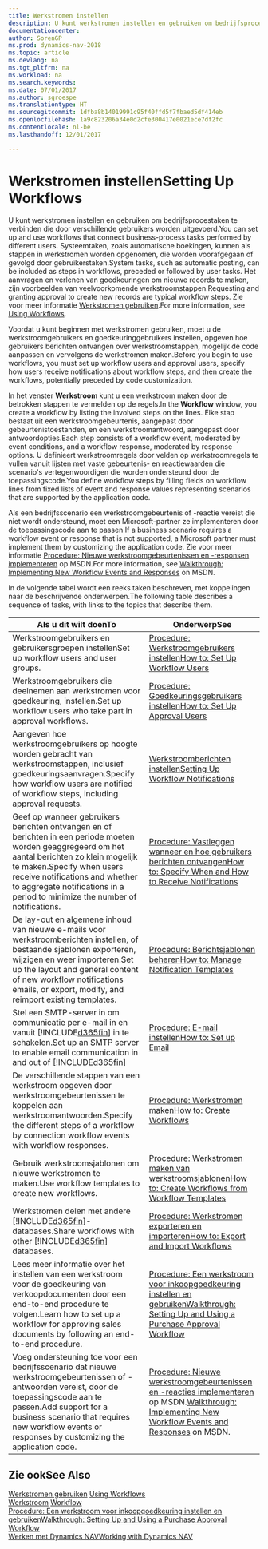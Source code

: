 ```yaml
---
title: Werkstromen instellen
description: U kunt werkstromen instellen en gebruiken om bedrijfsprocestaken te verbinden die door verschillende gebruikers worden uitgevoerd. Systeemtaken, zoals automatische boekingen, kunnen als stappen in werkstromen worden opgenomen, die worden voorafgegaan of gevolgd door gebruikerstaken. Het aanvragen en verlenen van goedkeuringen om nieuwe records te maken, zijn voorbeelden van veelvoorkomende werkstroomstappen.
documentationcenter: 
author: SorenGP
ms.prod: dynamics-nav-2018
ms.topic: article
ms.devlang: na
ms.tgt_pltfrm: na
ms.workload: na
ms.search.keywords: 
ms.date: 07/01/2017
ms.author: sgroespe
ms.translationtype: HT
ms.sourcegitcommit: 1dfba8b14019991c95f40ffd5f7fbaed5df414eb
ms.openlocfilehash: 1a9c823206a34e0d2cfe300417e0021ece7df2fc
ms.contentlocale: nl-be
ms.lasthandoff: 12/01/2017

---
```

# <a name="setting-up-workflows"></a><span data-ttu-id="ee6d1-105">Werkstromen instellen</span><span class="sxs-lookup"><span data-stu-id="ee6d1-105">Setting Up Workflows</span></span>
<span data-ttu-id="ee6d1-106">U kunt werkstromen instellen en gebruiken om bedrijfsprocestaken te verbinden die door verschillende gebruikers worden uitgevoerd.</span><span class="sxs-lookup"><span data-stu-id="ee6d1-106">You can set up and use workflows that connect business-process tasks performed by different users.</span></span> <span data-ttu-id="ee6d1-107">Systeemtaken, zoals automatische boekingen, kunnen als stappen in werkstromen worden opgenomen, die worden voorafgegaan of gevolgd door gebruikerstaken.</span><span class="sxs-lookup"><span data-stu-id="ee6d1-107">System tasks, such as automatic posting, can be included as steps in workflows, preceded or followed by user tasks.</span></span> <span data-ttu-id="ee6d1-108">Het aanvragen en verlenen van goedkeuringen om nieuwe records te maken, zijn voorbeelden van veelvoorkomende werkstroomstappen.</span><span class="sxs-lookup"><span data-stu-id="ee6d1-108">Requesting and granting approval to create new records are typical workflow steps.</span></span> <span data-ttu-id="ee6d1-109">Zie voor meer informatie [Werkstromen gebruiken](across-use-workflows.md).</span><span class="sxs-lookup"><span data-stu-id="ee6d1-109">For more information, see [Using Workflows](across-use-workflows.md).</span></span>  

 <span data-ttu-id="ee6d1-110">Voordat u kunt beginnen met werkstromen gebruiken, moet u de werkstroomgebruikers en goedkeuringgebruikers instellen, opgeven hoe gebruikers berichten ontvangen over werkstroomstappen, mogelijk de code aanpassen en vervolgens de werkstromen maken.</span><span class="sxs-lookup"><span data-stu-id="ee6d1-110">Before you begin to use workflows, you must set up workflow users and approval users, specify how users receive notifications about workflow steps, and then create the workflows, potentially preceded by code customization.</span></span>  

 <span data-ttu-id="ee6d1-111">In het venster **Werkstroom** kunt u een werkstroom maken door de betrokken stappen te vermelden op de regels.</span><span class="sxs-lookup"><span data-stu-id="ee6d1-111">In the **Workflow** window, you create a workflow by listing the involved steps on the lines.</span></span> <span data-ttu-id="ee6d1-112">Elke stap bestaat uit een werkstroomgebeurtenis, aangepast door gebeurtenistoestanden, en een werkstroomantwoord, aangepast door antwoordopties.</span><span class="sxs-lookup"><span data-stu-id="ee6d1-112">Each step consists of a workflow event, moderated by event conditions, and a workflow response, moderated by response options.</span></span> <span data-ttu-id="ee6d1-113">U definieert werkstroomregels door velden op werkstroomregels te vullen vanuit lijsten met vaste gebeurtenis- en reactiewaarden die scenario's vertegenwoordigen die worden ondersteund door de toepassingscode.</span><span class="sxs-lookup"><span data-stu-id="ee6d1-113">You define workflow steps by filling fields on workflow lines from fixed lists of event and response values representing scenarios that are supported by the application code.</span></span>  

 <span data-ttu-id="ee6d1-114">Als een bedrijfsscenario een werkstroomgebeurtenis of -reactie vereist die niet wordt ondersteund, moet een Microsoft-partner ze implementeren door de toepassingscode aan te passen.</span><span class="sxs-lookup"><span data-stu-id="ee6d1-114">If a business scenario requires a workflow event or response that is not supported, a Microsoft partner must implement them by customizing the application code.</span></span> <span data-ttu-id="ee6d1-115">Zie voor meer informatie [Procedure: Nieuwe werkstroomgebeurtenissen en -responsen implementeren](https://msdn.microsoft.com/en-us/library/mt574349.aspx) op MSDN.</span><span class="sxs-lookup"><span data-stu-id="ee6d1-115">For more information, see [Walkthrough: Implementing New Workflow Events and Responses](https://msdn.microsoft.com/en-us/library/mt574349.aspx) on MSDN.</span></span>

 <span data-ttu-id="ee6d1-116">In de volgende tabel wordt een reeks taken beschreven, met koppelingen naar de beschrijvende onderwerpen.</span><span class="sxs-lookup"><span data-stu-id="ee6d1-116">The following table describes a sequence of tasks, with links to the topics that describe them.</span></span>  

|<span data-ttu-id="ee6d1-117">**Als u dit wilt doen**</span><span class="sxs-lookup"><span data-stu-id="ee6d1-117">**To**</span></span>|<span data-ttu-id="ee6d1-118">**Onderwerp**</span><span class="sxs-lookup"><span data-stu-id="ee6d1-118">**See**</span></span>|  
|------------|-------------|  
|<span data-ttu-id="ee6d1-119">Werkstroomgebruikers en gebruikersgroepen instellen</span><span class="sxs-lookup"><span data-stu-id="ee6d1-119">Set up workflow users and user groups.</span></span>|[<span data-ttu-id="ee6d1-120">Procedure: Werkstroomgebruikers instellen</span><span class="sxs-lookup"><span data-stu-id="ee6d1-120">How to: Set Up Workflow Users</span></span>](across-how-to-set-up-workflow-users.md)|  
|<span data-ttu-id="ee6d1-121">Werkstroomgebruikers die deelnemen aan werkstromen voor goedkeuring, instellen.</span><span class="sxs-lookup"><span data-stu-id="ee6d1-121">Set up workflow users who take part in approval workflows.</span></span>|[<span data-ttu-id="ee6d1-122">Procedure: Goedkeuringsgebruikers instellen</span><span class="sxs-lookup"><span data-stu-id="ee6d1-122">How to: Set Up Approval Users</span></span>](across-how-to-set-up-approval-users.md)|  
|<span data-ttu-id="ee6d1-123">Aangeven hoe werkstroomgebruikers op hoogte worden gebracht van werkstroomstappen, inclusief goedkeuringsaanvragen.</span><span class="sxs-lookup"><span data-stu-id="ee6d1-123">Specify how workflow users are notified of workflow steps, including approval requests.</span></span>|[<span data-ttu-id="ee6d1-124">Werkstroomberichten instellen</span><span class="sxs-lookup"><span data-stu-id="ee6d1-124">Setting Up Workflow Notifications</span></span>](across-setting-up-workflow-notifications.md)|  
|<span data-ttu-id="ee6d1-125">Geef op wanneer gebruikers berichten ontvangen en of berichten in een periode moeten worden geaggregeerd om het aantal berichten zo klein mogelijk te maken.</span><span class="sxs-lookup"><span data-stu-id="ee6d1-125">Specify when users receive notifications and whether to aggregate notifications in a period to minimize the number of notifications.</span></span>|[<span data-ttu-id="ee6d1-126">Procedure: Vastleggen wanneer en hoe gebruikers berichten ontvangen</span><span class="sxs-lookup"><span data-stu-id="ee6d1-126">How to: Specify When and How to Receive Notifications</span></span>](across-how-to-specify-when-and-how-to-receive-notifications.md)|  
|<span data-ttu-id="ee6d1-127">De lay-out en algemene inhoud van nieuwe e-mails voor werkstroomberichten instellen, of bestaande sjablonen exporteren, wijzigen en weer importeren.</span><span class="sxs-lookup"><span data-stu-id="ee6d1-127">Set up the layout and general content of new workflow notifications emails, or export, modify, and reimport existing templates.</span></span>|[<span data-ttu-id="ee6d1-128">Procedure: Berichtsjablonen beheren</span><span class="sxs-lookup"><span data-stu-id="ee6d1-128">How to: Manage Notification Templates</span></span>](across-how-to-manage-notification-templates.md)|  
|<span data-ttu-id="ee6d1-129">Stel een SMTP-server in om communicatie per e-mail in en vanuit [!INCLUDE[d365fin](includes/d365fin_md.md)] in te schakelen.</span><span class="sxs-lookup"><span data-stu-id="ee6d1-129">Set up an SMTP server to enable email communication in and out of [!INCLUDE[d365fin](includes/d365fin_md.md)]</span></span>|[<span data-ttu-id="ee6d1-130">Procedure: E-mail instellen</span><span class="sxs-lookup"><span data-stu-id="ee6d1-130">How to: Set up Email</span></span>](madeira-how-setup-email.md)|
|<span data-ttu-id="ee6d1-131">De verschillende stappen van een werkstroom opgeven door werkstroomgebeurtenissen te koppelen aan werkstroomantwoorden.</span><span class="sxs-lookup"><span data-stu-id="ee6d1-131">Specify the different steps of a workflow by connection workflow events with workflow responses.</span></span>|[<span data-ttu-id="ee6d1-132">Procedure: Werkstromen maken</span><span class="sxs-lookup"><span data-stu-id="ee6d1-132">How to: Create Workflows</span></span>](across-how-to-create-workflows.md)|  
|<span data-ttu-id="ee6d1-133">Gebruik werkstroomsjablonen om nieuwe werkstromen te maken.</span><span class="sxs-lookup"><span data-stu-id="ee6d1-133">Use workflow templates to create new workflows.</span></span>|[<span data-ttu-id="ee6d1-134">Procedure: Werkstromen maken van werkstroomsjablonen</span><span class="sxs-lookup"><span data-stu-id="ee6d1-134">How to: Create Workflows from Workflow Templates</span></span>](across-how-to-create-workflows-from-workflow-templates.md)|  
|<span data-ttu-id="ee6d1-135">Werkstromen delen met andere [!INCLUDE[d365fin](includes/d365fin_md.md)]-databases.</span><span class="sxs-lookup"><span data-stu-id="ee6d1-135">Share workflows with other [!INCLUDE[d365fin](includes/d365fin_md.md)] databases.</span></span>|[<span data-ttu-id="ee6d1-136">Procedure: Werkstromen exporteren en importeren</span><span class="sxs-lookup"><span data-stu-id="ee6d1-136">How to: Export and Import Workflows</span></span>](across-how-to-export-and-import-workflows.md)|  
|<span data-ttu-id="ee6d1-137">Lees meer informatie over het instellen van een werkstroom voor de goedkeuring van verkoopdocumenten door een end-to-end procedure te volgen.</span><span class="sxs-lookup"><span data-stu-id="ee6d1-137">Learn how to set up a workflow for approving sales documents by following an end-to-end procedure.</span></span>|[<span data-ttu-id="ee6d1-138">Procedure: Een werkstroom voor inkoopgoedkeuring instellen en gebruiken</span><span class="sxs-lookup"><span data-stu-id="ee6d1-138">Walkthrough: Setting Up and Using a Purchase Approval Workflow</span></span>](walkthrough-setting-up-and-using-a-purchase-approval-workflow.md)|  
|<span data-ttu-id="ee6d1-139">Voeg ondersteuning toe voor een bedrijfsscenario dat nieuwe werkstroomgebeurtenissen of -antwoorden vereist, door de toepassingscode aan te passen.</span><span class="sxs-lookup"><span data-stu-id="ee6d1-139">Add support for a business scenario that requires new workflow events or responses by customizing the application code.</span></span>|<span data-ttu-id="ee6d1-140">[Procedure: Nieuwe werkstroomgebeurtenissen en -reacties implementeren](https://msdn.microsoft.com/en-us/library/mt574349.aspx) op MSDN.</span><span class="sxs-lookup"><span data-stu-id="ee6d1-140">[Walkthrough: Implementing New Workflow Events and Responses](https://msdn.microsoft.com/en-us/library/mt574349.aspx) on MSDN.</span></span>|  

## <a name="see-also"></a><span data-ttu-id="ee6d1-141">Zie ook</span><span class="sxs-lookup"><span data-stu-id="ee6d1-141">See Also</span></span>  
 <span data-ttu-id="ee6d1-142">[Werkstromen gebruiken](across-use-workflows.md) </span><span class="sxs-lookup"><span data-stu-id="ee6d1-142">[Using Workflows](across-use-workflows.md) </span></span>  
 <span data-ttu-id="ee6d1-143">[Werkstroom](across-workflow.md) </span><span class="sxs-lookup"><span data-stu-id="ee6d1-143">[Workflow](across-workflow.md) </span></span>  
 [<span data-ttu-id="ee6d1-144">Procedure: Een werkstroom voor inkoopgoedkeuring instellen en gebruiken</span><span class="sxs-lookup"><span data-stu-id="ee6d1-144">Walkthrough: Setting Up and Using a Purchase Approval Workflow</span></span>](walkthrough-setting-up-and-using-a-purchase-approval-workflow.md)  
 [<span data-ttu-id="ee6d1-145">Werken met Dynamics NAV</span><span class="sxs-lookup"><span data-stu-id="ee6d1-145">Working with Dynamics NAV</span></span>](ui-work-product.md)

